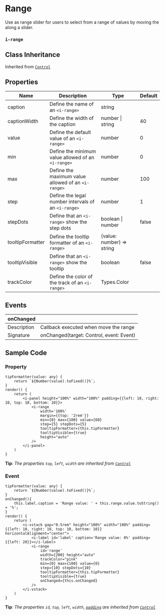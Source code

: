 # Range

Use as range slider for users to select from a range of values by moving the along a slider.

### `i-range`

## Class Inheritance
Inherited from [`Control`](components/Control/README.md)

## Properties

| Name             | Description                                         | Type                      | Default |
| ---------------- | --------------------------------------------------- | ------------------------- | ------- |
| caption          | Define the name of an `<i-range>`                   | string                    |         |
| captionWidth     | Define the width of the caption                     | number \| string          | 40      |
| value            | Define the default value of an `<i-range>`          | number                    | 0       |
| min              | Define the minimum value allowed of an `<i-range>`  | number                    | 0       |
| max              | Define the maximum value allowed of an `<i-range>`  | number                    | 100     |
| step             | Define the legal number intervals of an `<i-range>` | number                    | 1       |
| stepDots         | Define that an `<i-range>` show the step dots       | boolean \| number         | false   |
| tooltipFormatter | Define the tooltip formatter of an `<i-range>`      | (value: number) => string |         |
| tooltipVisible   | Define that an `<i-range>` show the tooltip         | boolean                   | false   |
| trackColor       | Define the color of the track of an `<i-range>`     | Types.Color               |         |

## Events

| **onChanged**  |                                                |
| -------------- | ---------------------------------------------- |
| Description    | Callback executed when move the range          |
| Signature      | onChanged(target: Control, event: Event)       |

## Sample Code

### Property
```typescript(samples/i-range_1.tsx)
tipFormatter(value: any) {
    return `${Number(value).toFixed()}%`;
}
render() {
    return (
        <i-panel height="100%" width="100%" padding={{left: 10, right: 10, top: 10, bottom: 10}}>
            <i-range
                width='100%'
                margin={{top: '2rem'}}
                min={0} max={100} value={60} 
                step={5} stepDots={5}
                tooltipFormatter={this.tipFormatter}
                tooltipVisible={true}
                height="auto"
            />
        </i-panel>
    )
}
```
**Tip**: _The properties `top`, `left`, `width` are inherited from [`Control`](components/Control/README.md)_

### Event
```typescript(samples/i-range_2.tsx)
tipFormatter(value: any) {
    return `${Number(value).toFixed()}%`;
}
onChanged(){
    this.label.caption = 'Range value: ' + this.range.value.toString() + '%';
}
render() {
    return (
        <i-vstack gap="0.5rem" height="100%" width="100%" padding={{left: 10, right: 10, top: 10, bottom: 10}} horizontalAlignment="center">
            <i-label id='label' caption='Range value: 0%' padding={{left: 20}}></i-label>
            <i-range
                id='range'
                width={200} height="auto"
                trackColor="pink"
                min={0} max={100} value={0} 
                step={10} stepDots={10}
                tooltipFormatter={this.tipFormatter}
                tooltipVisible={true}
                onChanged={this.onChanged}
            />
        </i-vstack>
    )
}
```
**Tip**: _The properties `id`, `top`, `left`, `width`, [`padding`](components/customdatatype/README.md#ispace) are inherited from [`Control`](components/Control/README.md)_